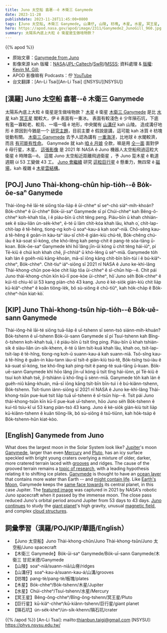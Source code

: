 ```yaml
---
title: Juno 太空船 翕著--ê 木衛三 Ganymede
date: 2023-11-28
publishdate: 2023-11-28T11:45:00+0800
tags: [Juno 太空船, 木衛三 Ganymede, 山溝仔, 山陵, 枋塊, 木星, 水星, 冥王星, 巨行星, 隕石坑]
hero: https://apod.nasa.gov/apod/image/2311/Ganymede2_JunoGill_960.jpg
summary: 太陽系內底上大粒 ê 衛星是生做啥物款？
---
```


{{% apod %}}

- 原始文章：[Ganymede from Juno](https://apod.nasa.gov/apod/ap231128.html)
- 影像來源 kah 版權：[NASA](https://www.nasa.gov/)/[JPL-Caltech](https://www.jpl.nasa.gov/)/[SwRI](https://www.swri.org/)/[MSSS](http://www.msss.com/); 資料處理 & [版權](https://creativecommons.org/licenses/by/3.0/): [Kevin M. Gill](https://www.flickr.com/people/kevinmgill/);
- APOD 影像嘛有 Podcasts：佇 [YouTube](https://www.youtube.com/@apodpodcast/videos)
- 台文翻譯：[An-Li Tsai][An-Li Tsai] ([NSYSU][NSYSU])

## [漢羅] Juno 太空船 翕著--ê 木衛三 Ganymede
太陽系內底上大粒 ê 衛星是生做啥物款？
[木星][Jupiter] ê 衛星 [木衛三 Ganymede][Ganymede 1] 是比 [水星][Mercury] kah [冥王星][Pluto] 閣較大，伊 ê 表面有一重冰。
表面有較淺色 ê 少年隕石坑，下底有濫一寡較老、較烏、一塌一塌 ê 地形，中央閣有 [山溝仔][grooves] kah 山陵。
造成溝仔地形 ê 原因到今猶是一个 [研究主題][topic of research]，目前主要 ê 假說是講，這可能 kah 冰質 ê 枋塊徙動有關。
[木衛三 Ganymede][Ganymede 2] 去予人認為講有 [一重海洋][ocean layer]，比地球 ê 水閣較濟，而且 [有可能有性命][might contain life]。
Ganymede 就 kah [咱 ê 月娘][Earth's Moon] 仝款，嘛是用 [仝一面][same face towards] 面對伊 ê 母行星，木星。
[這張影像][featured image] 是 2021 年 NASA ê Juno 機器人太空船飛過這粒大衛星 ê 時陣翕--ê。
這擺 Juno 太空船近距離飛過衛星 ，予 Juno 踅木星 ê 軌道週期 ùi 53 工變做 43 工。
[Juno 會繼續][Juno continues] 研究 [這粒巨行星][giant planet] ê 懸重力，無四常 ê [磁場][magnetic field]，kah 複雜 ê [木星雲結構][cloud structures]。

## [POJ] Juno Thài-khong-chûn hip-tio̍h--ê Bo̍k-ōe-saⁿ Ganymede
Thài-iông-hē lāi-té siōng tōa-lia̍p ê ūi-chheⁿ sī seⁿ-chò siáⁿ-mih-khoán?
Bo̍k-chheⁿ ê ūi-chheⁿ Bo̍k-ūi-saⁿ Ganymede sī pí Chúi-chheⁿ kah Bêng-ô-chheⁿ koh-khah tōa, i ê piáu-bīn ū chi̍t têng peng.
Piáu-bīn ū khah chhián-sek ê siàu-liân ún-se̍k-kheⁿ, ē-té ū lām chi̍t-kóa khah lāu, khah o͘, chi̍t-lap-chi̍t-lap ê tē-hêng, tiong-ng koh-ū soaⁿ-kau-á kah soaⁿ-niā.
Chō-sêng kau-á tē-hêng ê goân-in kàu-taⁿ iáu-sī chi̍t-ê gián-kiù chú-tê, Bo̍k-chêng chú-iàu ê ká-soat sī-kóng, che khó-lêng kah peng-chit ê pang-tè sóa-tāng ū-koan.
Bo̍k-ōe-saⁿ Ganymede khì hō͘ lâng jīn-ûi kóng ū chi̍t têng hái-iûⁿ, pí Tē-kiû ê chúi koh khah chē, jî-chhiáⁿ ū khó-lêng ū sèⁿ-miā.
Ganymede to̍h kah lán ê goe̍h-niû kāng-khoán, mā-sī iōng kāng chi̍t-bīn bīn-tùi i ê bú-kiâⁿ-chheⁿ, Bo̍k-chheⁿ.
Chit-tiuⁿ iáⁿ-siōng sī 2021 nî NASA ê Juno ke-khì-lâng Thài-khong-chûn poe-kòe chit lia̍p tōa ūi-chheⁿ ê sî-chūn hip--ê.
Chit pái Juno thài-khong-chûn kīn kū-lī poe-kòe ūi-chheⁿ, hō͘ Juno se̍h Bo̍k-chheⁿ ê kúi-tō chiu-kî ùi 53 kang piàn-chò 43 kang.
Juno ē kè-sio̍k gián-kiù chit lia̍p kū-kiâⁿ-chheⁿ ê koân tiōng-le̍k, bô sù-siông ê chû-tiûⁿ, kah ho̍k-cha̍p ê Bo̍k-chheⁿ-hûn kiat-kò͘.

## [KIP] Juno Thài-khong-tsûn hip-tio̍h--ê Bo̍k-uē-sann Ganymede
Thài-iông-hē lāi-té siōng tuā-lia̍p ê uī-tshenn sī senn-tsò siánn-mih-khuán?
Bo̍k-tshenn ê uī-tshenn Bo̍k-ūi-sann Ganymede sī pí Tsuí-tshenn kah Bîng-ô-tshenn koh-khah tuā, i ê piáu-bīn ū tsi̍t tîng ping.
Piáu-bīn ū khah tshián-sik ê siàu-liân ún-si̍k-khenn, ē-té ū lām tsi̍t-kuá khah lāu, khah oo, tsi̍t-lap-tsi̍t-lap ê tē-hîng, tiong-ng koh-ū suann-kau-á kah suann-niā.
Tsō-sîng kau-á tē-hîng ê guân-in kàu-tann iáu-sī tsi̍t-ê gián-kiù tsú-tê, Bo̍k-tsîng tsú-iàu ê ká-suat sī-kóng, tse khó-lîng kah ping-tsit ê pang-tè suá-tāng ū-kuan.
Bo̍k-uē-sann Ganymede khì hōo lâng jīn-uî kóng ū tsi̍t tîng hái-iûnn, pí Tē-kiû ê tsuí koh khah tsē, jî-tshiánn ū khó-lîng ū sènn-miā.
Ganymede to̍h kah lán ê gue̍h-niû kāng-khuán, mā-sī iōng kāng tsi̍t-bīn bīn-tuì i ê bú-kiânn-tshenn, Bo̍k-tshenn.
Tsit-tiunn iánn-siōng sī 2021 nî NASA ê Juno ke-khì-lâng Thài-khong-tsûn pue-kuè tsit lia̍p tuā uī-tshenn ê sî-tsūn hip--ê.
Tsit pái Juno thài-khong-tsûn kīn kū-lī pue-kuè uī-tshenn, hōo Juno se̍h Bo̍k-tshenn ê kuí-tō tsiu-kî uì 53 kang piàn-tsò 43 kang.
Juno ē kè-sio̍k gián-kiù tsit lia̍p kū-kiânn-tshenn ê kuân tiōng-li̍k, bô sù-siông ê tsû-tiûnn, kah ho̍k-tsa̍p ê Bo̍k-tshenn-hûn kiat-kòo.

## [English] Ganymede from Juno
What does the largest moon in the Solar System look like?
[Jupiter][Jupiter]'s moon [Ganymede][Ganymede 1], larger than even [Mercury][Mercury] and [Pluto][Pluto], has an icy surface speckled with bright young craters overlying a mixture of older, darker, more cratered terrain laced with [grooves][grooves] and ridges.
The cause of the grooved terrain remains a [topic of research][topic of research], with a leading hypothesis relating it to shifting ice plates.
[Ganymede][Ganymede 2] is thought to have an [ocean layer][ocean layer] that contains more water than Earth -- and [might contain life][might contain life].
Like [Earth's Moon][Earth's Moon], Ganymede keeps the [same face towards][same face towards] its central planet, in this case Jupiter.
The [featured image][featured image] was captured in 2021 by NASA's robotic Juno spacecraft when it passed by the immense moon.
The close pass reduced Juno's orbital period around Jupiter from 53 days to 43 days.
[Juno continues][Juno continues] to study the [giant planet][giant planet]'s high gravity, unusual [magnetic field][magnetic field], and complex [cloud structures][cloud structures].

## 詞彙學習（漢羅/POJ/KIP/華語/English）
- 【Juno 太空船】Juno Thài-khong-chûn/Juno Thài-khong-tsûn/Juno 太空船/Juno spacecraft
- 【木衛三 Ganymede】Bo̍k-ūi-saⁿ Ganymede/Bo̍k-uī-sann Ganymede/木衛三 甘尼米德/Ganymede
- 【山陵】soaⁿ-niā/suann-niā/山脊/ridges
- 【山溝仔】soaⁿ-kau-á/suann-kau-á/山溝/grooves
- 【枋塊】pang-tè/pang-tè/板塊/plates
- 【木星】Bo̍k-chheⁿ/Bo̍k-tshenn/木星/Jupiter
- 【水星】Chúi-chheⁿ/Tsuí-tshenn/水星/Mercury
- 【冥王星】Bêng-ông-chheⁿ/Bîng-ông-tshenn/冥王星/Pluto
- 【巨行星】kū-kiâⁿ-chheⁿ/kū-kiânn-tshenn/巨行星/giant planet
- 【隕石坑】ún-se̍k-kheⁿ/ún-si̍k-khenn/隕石坑/crater

{{% /apod %}}
[An-Li Tsai]: mailto:thianbun.taigi@gmail.com
[NSYSU]: https://phys.nsysu.edu.tw/

[copyright]: https://apod.nasa.gov/apod/fap/lib/about_apod.html#srapply
[License]: https://creativecommons.org/licenses/by/2.0/

[Jupiter]:https://science.nasa.gov/jupiter/
[Ganymede 1]:https://science.nasa.gov/jupiter/moons/ganymede/facts/
[Mercury]:https://science.nasa.gov/mercury/
[Pluto]:https://en.wikipedia.org/wiki/Pluto
[grooves]:https://apod.nasa.gov/apod/ap960711.html
[topic of research]:https://www.gapphotos.com/images/WebPreview/0100/0100358.jpg
[Ganymede 2]:https://en.wikipedia.org/wiki/Ganymede_(moon)
[ocean layer]:https://youtu.be/9e1wrjFSjkI
[might contain life]:https://apod.nasa.gov/debate/debate100th.html
[Earth's Moon]:https://apod.nasa.gov/apod/ap210503.html
[same face towards]:https://en.wikipedia.org/wiki/Tidal_locking
[featured image]:https://www.flickr.com/photos/kevinmgill/51238659798/
[Juno continues]:https://www.nasa.gov/feature/jpl/nasa-s-juno-mission-expands-into-the-future
[giant planet]:https://www.missionjuno.swri.edu/mission/
[magnetic field]:https://apod.nasa.gov/apod/ap200225.html
[cloud structures]:https://apod.nasa.gov/apod/ap230523.html
